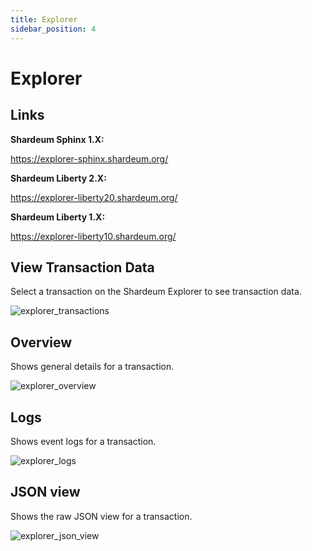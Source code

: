 ```yaml
---
title: Explorer
sidebar_position: 4
---
```


# Explorer

## Links

**Shardeum Sphinx 1.X:**

https://explorer-sphinx.shardeum.org/

**Shardeum Liberty 2.X:**

https://explorer-liberty20.shardeum.org/

**Shardeum Liberty 1.X:**

https://explorer-liberty10.shardeum.org/

## View Transaction Data

Select a transaction on the Shardeum Explorer to see transaction data.

![explorer_transactions](/img/explorer/transactions.png)

## Overview

Shows general details for a transaction.

![explorer_overview](/img/explorer/overview.png)

## Logs

Shows event logs for a transaction.

![explorer_logs](/img/explorer/eventLogs.png)

## JSON view

Shows the raw JSON view for a transaction.

![explorer_json_view](/img/explorer/rawJSON.png)
